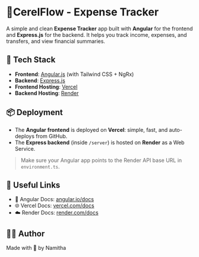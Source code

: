 # 💸CerelFlow -  Expense Tracker

A simple and clean **Expense Tracker** app built with **Angular** for the frontend and **Express.js** for the backend. It helps you track income, expenses, and transfers, and view financial summaries.


## 🚀 Tech Stack

- **Frontend**: [Angular.js](https://angular.dev/) (with Tailwind CSS + NgRx)
- **Backend**: [Express.js](https://expressjs.com/)
- **Frontend Hosting**: [Vercel](https://vercel.com/docs)
- **Backend Hosting**: [Render](https://render.com/docs)


## 📦 Deployment

- The **Angular frontend** is deployed on **Vercel**: simple, fast, and auto-deploys from GitHub.
- The **Express backend** (inside `/server`) is hosted on **Render** as a Web Service.

> Make sure your Angular app points to the Render API base URL in `environment.ts`.



## 🔗 Useful Links

- 🔧 Angular Docs: [angular.io/docs](https://angular.dev/overview)
- 🌐 Vercel Docs: [vercel.com/docs](https://vercel.com/docs)
- ☁️ Render Docs: [render.com/docs](https://render.com/docs)


## 🧑‍💻 Author

Made with 💚 by Namitha




